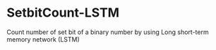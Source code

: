 # SetbitCount-LSTM
Count number of set bit of a binary number by using Long short-term memory network (LSTM)
